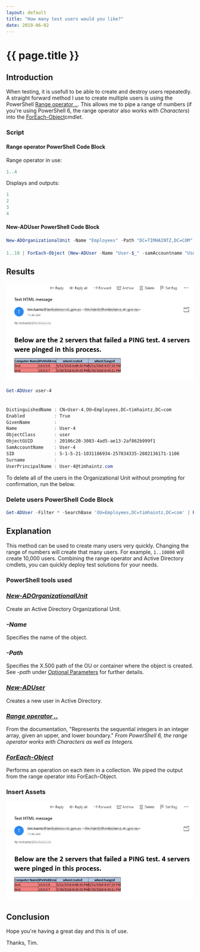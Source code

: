 ```yaml
---
layout: default
title: "How many test users would you like?"
date: 2019-06-02
---
```

# {{ page.title }}

## Introduction

When testing, it is usefull to be able to create and destroy users repeatedly. A straight forward method I use to create multiple users is using the PowerShell [Range operator ..](https://docs.microsoft.com/en-us/powershell/module/microsoft.powershell.core/about/about_operators?view=powershell-6#range-operator-). This allows me to pipe a range of numbers (if you're using PowerShell 6, the range operator also works with *Characters*) into the [ForEach-Object](https://docs.microsoft.com/en-us/powershell/module/microsoft.powershell.core/foreach-object?view=powershell-6)cmdlet.

### Script

#### Range operator PowerShell Code Block

Range operator in use:

```powershell
1..4
```

Displays and outputs:

```powershell
1
2
3
4
```

#### New-ADUser PowerShell Code Block

```powershell
New-ADOrganizationalUnit -Name "Employees" -Path "DC=TIMHAINTZ,DC=COM"

1..10 | ForEach-Object {New-ADUser -Name "User-$_" -samAccountname "User-$_" -UserPrincipalName "User-$_`@timhaintz.com" -Path "OU=Employees,DC=timhaintz,DC=com" -enabled $true -AccountPassword (ConvertTo-SecureString "P@ssw0rd" -AsPlainText -force)}

```

## Results

![Name of Image](/assets/20180531/HTML-EmailAsFile.png)

```powershell
Get-ADUser user-4


DistinguishedName : CN=User-4,OU=Employees,DC=timhaintz,DC=com
Enabled           : True
GivenName         :
Name              : User-4
ObjectClass       : user
ObjectGUID        : 20106c20-3083-4ad5-ae13-2af862b999f1
SamAccountName    : User-4
SID               : S-1-5-21-1031186934-257834335-2802136171-1106
Surname           :
UserPrincipalName : User-4@timhaintz.com
```

To delete all of the users in the Organizational Unit without prompting for confirmation, run the below.

### Delete users PowerShell Code Block

```powershell
Get-ADUser -Filter * -SearchBase 'OU=Employees,DC=timhaintz,DC=com' | Remove-ADUser -Confirm:$false
```

## Explanation

This method can be used to create many users very quickly. Changing the range of numbers will create that many users. For example, `1..10000` will create 10,000 users. Combining the range operator and Active Directory cmdlets, you can quickly deploy test solutions for your needs.

### PowerShell tools used

### *[New-ADOrganizationalUnit](https://docs.microsoft.com/en-us/powershell/module/addsadministration/new-adorganizationalunit?view=win10-ps)*

Create an Active Directory Organizational Unit.

### *-Name*

Specifies the name of the object.

### *-Path*

Specifies the X.500 path of the OU or container where the object is created. See *-path* under [Optional Parameters](https://docs.microsoft.com/en-us/powershell/module/addsadministration/new-adorganizationalunit?view=win10-ps#optional-parameters) for further details.

### *[New-ADUser](https://docs.microsoft.com/en-us/powershell/module/addsadministration/new-aduser?view=win10-ps)*

Creates a new user in Active Directory.

### *[Range operator ..](https://docs.microsoft.com/en-us/powershell/module/microsoft.powershell.core/about/about_operators?view=powershell-6#range-operator-)*

From the documentation, "Represents the sequential integers in an integer array, given an upper, and lower boundary."
*From PowerShell 6, the range operator works with Characters as well as Integers.*

### *[ForEach-Object](https://docs.microsoft.com/en-us/powershell/module/microsoft.powershell.core/foreach-object?view=powershell-6)*

Performs an operation on each item in a collection. We piped the output from the range operator into ForEach-Object.

### Insert Assets

![Name of Image](/assets/20180531/HTML-EmailAsFile.png)

## Conclusion

Hope you're having a great day and this is of use.

Thanks, Tim.
